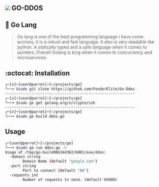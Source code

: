 ## <img src="https://camo.githubusercontent.com/525688f1a883b1b13772009f360bcc50b9400237ad19eee8253637daf040733f/68747470733a2f2f696d672e69636f6e73382e636f6d2f636f6c6f722f34382f3030303030302f676f6c616e672e706e67"> GO-DDOS 

## 📖 Go Lang
> Go lang is one of the best programming language i have come accross, it is a robust and fast language.
> It also is very readable like python. A statically typed and a safe language when it comes to pointers.
> Overall Golang is king when it comes to concurrency and microservices.

## :octocat: Installation
```bash
┌─[✗]─[user@parrot]─[~/projects/go]
└──╼ $sudo git clone https://github.com/FonderElite/Go-Ddos
-----------------------------------------------------------
┌─[✗]─[user@parrot]─[~/projects/go]
└──╼ $sudo go get golang.org/x/crypto/ssh
-----------------------------------------------------------
┌─[✗]─[user@parrot]─[~/projects/go]
└──╼ $sudo go build ddos.go 
```

## Usage
```bash
┌─[user@parrot]─[~/projects/go]
└──╼ $sudo go run ddos.go -h
Usage of /tmp/go-build986344362/b001/exe/ddos:
  -domain string
        Domain Name (default "google.com")
  -port string
        Port to connect (default "80")
  -requests int
        Number of requests to send. (default 65000)
```
